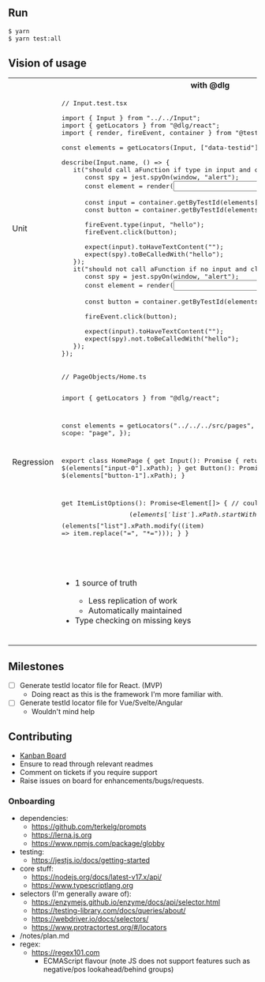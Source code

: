## Run

```sh
$ yarn
$ yarn test:all
```

## Vision of usage

<table>
<tr>
<th></th>
<th>with @dlg</th>
<th>without @dlg</th>
</tr>
<tr>
<td>Unit</td>
<td>

<pre lang="tsx">
// Input.test.tsx

import { Input } from "../../Input";
import { getLocators } from "@dlg/react";
import { render, fireEvent, container } from "@testing-library/react";

const elements = getLocators(Input, ["data-testid"], { scope: "component" });

describe(Input.name, () => {
   it("should call aFunction if type in input and click submit", () => {
      const spy = jest.spyOn(window, "alert");
      const element = render(<Input />);
      
      const input = container.getByTestId(elements["input-0"]);
      const button = container.getByTestId(elements["button-1"]);
      
      fireEvent.type(input, "hello");
      fireEvent.click(button);
      
      expect(input).toHaveTextContent("");
      expect(spy).toBeCalledWith("hello");
   });
   it("should not call aFunction if no input and click submit", () => {
      const spy = jest.spyOn(window, "alert");
      const element = render(<Input />);
      
      const button = container.getByTestId(elements["button1"]);
      
      fireEvent.click(button);
      
      expect(input).toHaveTextContent("");
      expect(spy).not.toBeCalledWith("hello"); 
   });
});
</pre>

</td>
<td>

<pre lang="tsx">
// Input.test.tsx

import { Input } from "../../Input";
import { render, fireEvent, container } from "@testing-library/react";

describe(Input.name, () => {
   it("should call aFunction if type in input and click submit", () => {
      const spy = jest.spyOn(window, "alert");
      const element = render(<Input />);
         
      const input = container.getByTestId("input");
      const button = container.getByTestId("button1");
      
      fireEvent.type(input, "hello");
      fireEvent.click(button);
      
      expect(input).toHaveTextContent("");
      expect(spy).toBeCalledWith("hello");
   });
   it("should not call aFunction if no input and click submit", () => {
      const spy = jest.spyOn(window, "alert");
      const element = render(<Input />);
      
      const button = container.getByTestId("button1");
      
      fireEvent.click(button);
      
      expect(input).toHaveTextContent("");
      expect(spy).not.toBeCalledWith("hello");
   });
});

</pre>

</td>
</tr>
<tr>
<td>Regression</td>
<td>
<pre lang="ts">
// PageObjects/Home.ts

import { getLocators } from "@dlg/react";

const elements = getLocators("../../../src/pages", ["data-testid"], {
   scope: "page",
});

export class HomePage {
   get Input(): Promise<Element> {
      return $(elements["input-0"].xPath);
   }
   get Button(): Promise<Element> {
      return $(elements["button-1"].xPath);
   }

   get ItemListOptions(): Promise<Element[]> {
      // could be $$(elements['list'].xPath.startWith())
      return $$(elements["list"].xPath.modify((item) => item.replace("=", "\*=")));
   }
}

</pre>
</td>
<td>
<pre lang="ts">
// PageObjects/Home.ts

export class HomePage {
   get Input(): Promise<Element> {
      return $('[data-testid="input"]');
   }
   get Button(): Promise<Element> {
      return $('[data-testid="button1"]');
   }
   get ItemListOptions(): Promise<Element[]> {
      return $$('[data-testid*="list"])');
   }
}
</pre>
</td>
</tr>
<tr>
<td></td>
<td>
<ul>
<li>1 source of truth</li>
<ul>
<li>Less replication of work</li>
<li>Automatically maintained</li>
</ul>
<li>Type checking on missing keys</li>
</ul>
</td>
<td>
<ul>
<li>Not reactive (only when test fails)</li>
<ul>
<li>Annoying to maintain</li>
<li>No type safety</li>
</ul>
<li>Multiple sources of truth</li>
<li>Less code</li>
<li>Easy to change individually</li>
</ul>
</td>
</tr>
</table>

## Milestones

-  [ ] Generate testId locator file for React. (MVP)
   -  Doing react as this is the framework I'm more familiar with.
-  [ ] Generate testId locator file for Vue/Svelte/Angular
   -  Wouldn't mind help

## Contributing

-  [Kanban Board](https://github.com/users/craigwh10/projects/2/views/1)
-  Ensure to read through relevant readmes
-  Comment on tickets if you require support
-  Raise issues on board for enhancements/bugs/requests.

### Onboarding

-  dependencies:
   -  https://github.com/terkelg/prompts
   -  https://lerna.js.org
   -  https://www.npmjs.com/package/globby
-  testing:
   -  https://jestjs.io/docs/getting-started
-  core stuff:
   -  https://nodejs.org/docs/latest-v17.x/api/
   -  https://www.typescriptlang.org
-  selectors (I'm generally aware of):
   -  https://enzymejs.github.io/enzyme/docs/api/selector.html
   -  https://testing-library.com/docs/queries/about/
   -  https://webdriver.io/docs/selectors/
   -  https://www.protractortest.org/#/locators
-  /notes/plan.md
-  regex:
   -  https://regex101.com
      -  ECMAScript flavour (note JS does not support features such as negative/pos lookahead/behind groups)

